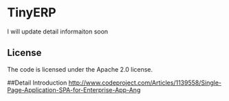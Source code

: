# TinyERP

I will update detail informaiton soon

## License
The code is licensed under the Apache 2.0 license.

##Detail Introduction
http://www.codeproject.com/Articles/1139558/Single-Page-Application-SPA-for-Enterprise-App-Ang
